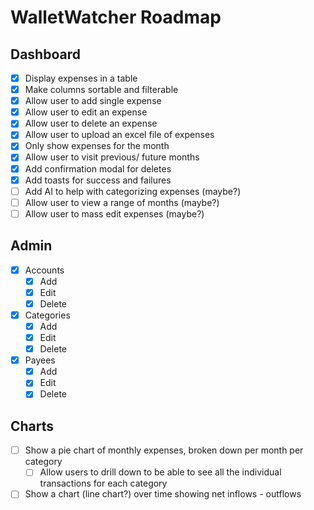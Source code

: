 # WalletWatcher Roadmap

## Dashboard

- [x] Display expenses in a table
- [x] Make columns sortable and filterable
- [x] Allow user to add single expense
- [x] Allow user to edit an expense
- [x] Allow user to delete an expense
- [x] Allow user to upload an excel file of expenses
- [x] Only show expenses for the month
- [x] Allow user to visit previous/ future months
- [x] Add confirmation modal for deletes
- [x] Add toasts for success and failures
- [ ] Add AI to help with categorizing expenses (maybe?)
- [ ] Allow user to view a range of months (maybe?)
- [ ] Allow user to mass edit expenses (maybe?)

## Admin

- [x] Accounts
    - [x] Add
    - [x] Edit
    - [x] Delete
- [x] Categories
    - [x] Add
    - [x] Edit
    - [x] Delete
- [x] Payees
    - [x] Add
    - [x] Edit
    - [x] Delete

## Charts

- [ ] Show a pie chart of monthly expenses, broken down per month per category
    - [ ] Allow users to drill down to be able to see all the individual transactions for each category
- [ ] Show a chart (line chart?) over time showing net inflows - outflows